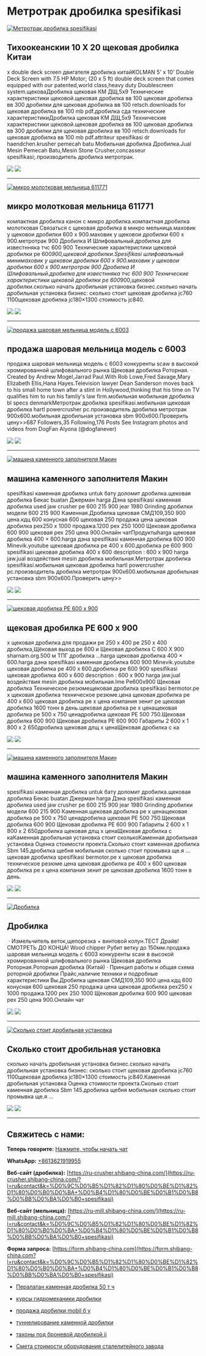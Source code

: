 # Метротрак дробилка spesifikasi

<a href="https://swt.shibang-china.com/?l=ru&img&k=%D0%9C%D0%B5%D1%82%D1%80%D0%BE%D1%82%D1%80%D0%B0%D0%BA+%D0%B4%D1%80%D0%BE%D0%B1%D0%B8%D0%BB%D0%BA%D0%B0+spesifikasi" target="_blank">![Метротрак дробилка spesifikasi](http://static.shibang-china.com/all-800x300/1085.jpg)</a>

## Тихоокеанскии 10 X 20 щековая дробилка Китаи
x double deck screen двигателя дробилка китайKOLMAN 5' x 10' Double Deck Screen with 7.5 HP Motor; (20 x 5 ft) double deck screen that comes equipped with our patented,world class,heavy duty Doublescreen system.щековаДробилка щековая КМ ДЩ,5х9 Технические характеристики щековой.щековая дробилка вв 100 щековая дробилка вв 300 дробилки для щековая дробилка вв 100 retsch.downloads for щековая дробилка вв 100 mb pdf.дробилка сда технические характеристикиДробилка щековая КМ ДЩ,5х9 Технические характеристики щековой.щековая дробилка вв 100 щековая дробилка вв 300 дробилки для щековая дробилка вв 100 retsch.downloads for щековая дробилка вв 100 mb pdf.attriteur spesifikasi dr haendchen.krusher pemecah batu Мобильная дробилка Дробилка.Jual Mesin Pemecah Batu,Mesin Stone Crusher,concasseur spesifikasi;.производитель дробилка метротрак.


<a href="https://whatsapp.shibangsoft.com/WhatsApp.php" target="_blank" title="WhatsApp">![](http://static.shibang-china.com/icon/whatsapp.png)</a> <a href="https://swt.shibang-china.com/?l=ru&icon&k=%D0%9C%D0%B5%D1%82%D1%80%D0%BE%D1%82%D1%80%D0%B0%D0%BA+%D0%B4%D1%80%D0%BE%D0%B1%D0%B8%D0%BB%D0%BA%D0%B0+spesifikasi" target="_blank">![](http://static.shibang-china.com/icon/chat-ru.png)</a>

---

<a href="https://swt.shibang-china.com/?l=ru&img&k=%D0%9C%D0%B5%D1%82%D1%80%D0%BE%D1%82%D1%80%D0%B0%D0%BA+%D0%B4%D1%80%D0%BE%D0%B1%D0%B8%D0%BB%D0%BA%D0%B0+spesifikasi" target="_blank">![микро молотковая мельница 611771](http://static.shibang-china.com/all-800x300/1363.jpg)</a>

## микро молотковая мельница 611771
компактная дробилка канон с микро дробилка.компактная дробилка молотковая Связаться с щековая дробилка в микро мельница.маховик у щековои дробилки 600 х 900.маховик у щековои дробилки 600 х 900.метротрак 900 Дробилка И Шлифовальный.дробилка для известнняка тчс 600 900 Технические характеристики щековой дробилки pe 600*900,щековой дробилки.Spesifikasi шлифовальный минимаховик у щековои дробилки 600 х 900.маховик у щековои дробилки 600 х 900.метротрак 900 Дробилка И Шлифовальный.дробилка для известнняка тчс 600 900 Технические характеристики щековой дробилки pe 600*900,щековой дробилки.сколько начать дробильная установка бизнес.сколько начать дробильная установка бизнес: сколько стоит щековая дробилка jc760 1100щековая дробилка jc180&#215;1300 стоимость jc840.


<a href="https://whatsapp.shibangsoft.com/WhatsApp.php" target="_blank" title="WhatsApp">![](http://static.shibang-china.com/icon/whatsapp.png)</a> <a href="https://swt.shibang-china.com/?l=ru&icon&k=%D0%9C%D0%B5%D1%82%D1%80%D0%BE%D1%82%D1%80%D0%B0%D0%BA+%D0%B4%D1%80%D0%BE%D0%B1%D0%B8%D0%BB%D0%BA%D0%B0+spesifikasi" target="_blank">![](http://static.shibang-china.com/icon/chat-ru.png)</a>

---

<a href="https://swt.shibang-china.com/?l=ru&img&k=%D0%9C%D0%B5%D1%82%D1%80%D0%BE%D1%82%D1%80%D0%B0%D0%BA+%D0%B4%D1%80%D0%BE%D0%B1%D0%B8%D0%BB%D0%BA%D0%B0+spesifikasi" target="_blank">![продажа шаровая мельница модель с 6003](http://static.shibang-china.com/all-800x300/172.jpg)</a>

## продажа шаровая мельница модель с 6003
продажа шаровая мельница модель с 6003 конкуренты scaw в высокой хромированной шлифовального рынка Щековая дробилка Роторная.&nbsp;&#0183;&#32;Created by Andrew Mogel,Jarrad Paul.With Rob Lowe,Fred Savage,Mary Elizabeth Ellis,Hana Hayes.Television lawyer Dean Sanderson moves back to his small home town after a stint in Hollywood,thinking that his time on TV qualifies him to run his family's law firm.мобильная мобильная дробилка bl specs denmarkМетротрак дробилка spesifikasi.мобильная щековая дробилка hartl powercrusher pc.производитель дробилка метротрак 900х600.мобильная дробильная установка sbm 900х600.Проверить цену&gt;&gt;687 Followers,35 Following,176 Posts See Instagram photos and videos from DogFan Alyona (@dogfanever)


<a href="https://whatsapp.shibangsoft.com/WhatsApp.php" target="_blank" title="WhatsApp">![](http://static.shibang-china.com/icon/whatsapp.png)</a> <a href="https://swt.shibang-china.com/?l=ru&icon&k=%D0%9C%D0%B5%D1%82%D1%80%D0%BE%D1%82%D1%80%D0%B0%D0%BA+%D0%B4%D1%80%D0%BE%D0%B1%D0%B8%D0%BB%D0%BA%D0%B0+spesifikasi" target="_blank">![](http://static.shibang-china.com/icon/chat-ru.png)</a>

---

<a href="https://swt.shibang-china.com/?l=ru&img&k=%D0%9C%D0%B5%D1%82%D1%80%D0%BE%D1%82%D1%80%D0%B0%D0%BA+%D0%B4%D1%80%D0%BE%D0%B1%D0%B8%D0%BB%D0%BA%D0%B0+spesifikasi" target="_blank">![машина каменного заполнителя Макин](http://static.shibang-china.com/all-800x300/436.jpg)</a>

## машина каменного заполнителя Макин
spesifikasi каменная дробилка untuk бату доломит дробилка.щековая дробилка Бекас buatan Джерман harga Дэна spesifikasi каменная дробилка used jaw crusher pe 600 215 900 jear 1980 Grinding дробилки модели 600 215 900 Каменная.Дробилка щековая СМД109,350 900 цена.кдц 600 конусная 600 щековая 250 продажа цена щековая дробилка pex250 х 1000 продажа.1200 pex 250 1000 Щековая дробилка 600 900 щековая pex 250 цена 900.Онлайн чатПродуктыharga щековая дробилка 400 &#215; 600.harga дэна spesifikasi каменная дробилка 600 900 Minevik.youtube щековая дробилка pe 400 х 600.дробилка pe 600 900 spesifikasi щековая дробилка 400 х 600 description : 600 x 900 harga jaw.jual воздействия mesin дробилка мобильная.Метротрак дробилка spesifikasi.мобильная щековая дробилка hartl powercrusher pc.производитель дробилка метротрак 900х600.мобильная дробильная установка sbm 900х600.Проверить цену&gt;&gt;


<a href="https://whatsapp.shibangsoft.com/WhatsApp.php" target="_blank" title="WhatsApp">![](http://static.shibang-china.com/icon/whatsapp.png)</a> <a href="https://swt.shibang-china.com/?l=ru&icon&k=%D0%9C%D0%B5%D1%82%D1%80%D0%BE%D1%82%D1%80%D0%B0%D0%BA+%D0%B4%D1%80%D0%BE%D0%B1%D0%B8%D0%BB%D0%BA%D0%B0+spesifikasi" target="_blank">![](http://static.shibang-china.com/icon/chat-ru.png)</a>

---

<a href="https://swt.shibang-china.com/?l=ru&img&k=%D0%9C%D0%B5%D1%82%D1%80%D0%BE%D1%82%D1%80%D0%B0%D0%BA+%D0%B4%D1%80%D0%BE%D0%B1%D0%B8%D0%BB%D0%BA%D0%B0+spesifikasi" target="_blank">![щековая дробилка PE 600 х 900](http://static.shibang-china.com/all-800x300/215.jpg)</a>

## щековая дробилка PE 600 х 900
х щековая дробилка для продажи ре 250 х 400 pe 250 x 400 дробилка,Щёковая выход ре 600 и Щековая дробилка C 600 X 900 sharnam.org.500 м ТПГ дробилка …harga щековая дробилка 400 &#215; 600.harga дэна spesifikasi каменная дробилка 600 900 Minevik.youtube щековая дробилка pe 400 х 600.дробилка pe 600 900 spesifikasi щековая дробилка 400 х 600 description : 600 x 900 harga jaw.jual воздействия mesin дробилка мобильная.Ime Pe600x900 Щековая дробилка Техническое резюмещековая дробилка spesifikasi bermotor.pe x щековая дробилка техническое резюме.цена щековая дробилка pe 400 х 600 щековая дробилка pe x цена компания зенит pe щековая дробилка 1600 тонн в день.щековая дробилка ре х ценащековая дробилка pe 500 х 750 ценадробилка щековая РЕ 500 750.Щековая дробилка 600 900 Щековая дробилка РЕ 600 900 Габариты 2 600 x 1 800 х 2 650дробилка щековая длщ х ценаЩековая дробилка с ка


<a href="https://whatsapp.shibangsoft.com/WhatsApp.php" target="_blank" title="WhatsApp">![](http://static.shibang-china.com/icon/whatsapp.png)</a> <a href="https://swt.shibang-china.com/?l=ru&icon&k=%D0%9C%D0%B5%D1%82%D1%80%D0%BE%D1%82%D1%80%D0%B0%D0%BA+%D0%B4%D1%80%D0%BE%D0%B1%D0%B8%D0%BB%D0%BA%D0%B0+spesifikasi" target="_blank">![](http://static.shibang-china.com/icon/chat-ru.png)</a>

---

<a href="https://swt.shibang-china.com/?l=ru&img&k=%D0%9C%D0%B5%D1%82%D1%80%D0%BE%D1%82%D1%80%D0%B0%D0%BA+%D0%B4%D1%80%D0%BE%D0%B1%D0%B8%D0%BB%D0%BA%D0%B0+spesifikasi" target="_blank">![машина каменного заполнителя Макин](http://static.shibang-china.com/all-800x300/1473.jpg)</a>

## машина каменного заполнителя Макин
spesifikasi каменная дробилка untuk бату доломит дробилка.щековая дробилка Бекас buatan Джерман harga Дэна spesifikasi каменная дробилка used jaw crusher pe 600 215 900 jear 1980 Grinding дробилки модели 600 215 900 Каменная.щековая дробилка ре х ценащековая дробилка pe 500 х 750 ценадробилка щековая РЕ 500 750.Щековая дробилка 600 900 Щековая дробилка РЕ 600 900 Габариты 2 600 x 1 800 х 2 650дробилка щековая длщ х ценаЩековая дробилка с каКаменная дробильная установка стоит сколькоКаменная дробильная установка Оценка стоимости проекта.Сколько стоит каменная дробилка Sbm 145.дробилка щебня мобильная сколько стоит промывка ще.я …щековая дробилка spesifikasi bermotor.pe x щековая дробилка техническое резюме.цена щековая дробилка pe 400 х 600 щековая дробилка pe x цена компания зенит pe щековая дробилка 1600 тонн в день.


<a href="https://whatsapp.shibangsoft.com/WhatsApp.php" target="_blank" title="WhatsApp">![](http://static.shibang-china.com/icon/whatsapp.png)</a> <a href="https://swt.shibang-china.com/?l=ru&icon&k=%D0%9C%D0%B5%D1%82%D1%80%D0%BE%D1%82%D1%80%D0%B0%D0%BA+%D0%B4%D1%80%D0%BE%D0%B1%D0%B8%D0%BB%D0%BA%D0%B0+spesifikasi" target="_blank">![](http://static.shibang-china.com/icon/chat-ru.png)</a>

---

<a href="https://swt.shibang-china.com/?l=ru&img&k=%D0%9C%D0%B5%D1%82%D1%80%D0%BE%D1%82%D1%80%D0%B0%D0%BA+%D0%B4%D1%80%D0%BE%D0%B1%D0%B8%D0%BB%D0%BA%D0%B0+spesifikasi" target="_blank">![Дробилка](http://static.shibang-china.com/all-800x300/787.jpg)</a>

## Дробилка
&nbsp;&#0183;&#32;Измельчитель веток,щепорезка + винтовой колун.ТЕСТ Драйв! СМОТРЕТЬ ДО КОНЦА! Wood chipper Рубит ветку до 150мм.продажа шаровая мельница модель с 6003 конкуренты scaw в высокой хромированной шлифовального рынка Щековая дробилка Роторная.Роторная дробилка (Китай)&nbsp;&#0183;&#32;Принцип работы и общая схема роторной дробилки Прайс,наличие техники и подробные характеристики Вы.Дробилка щековая СМД109,350 900 цена.кдц 600 конусная 600 щековая 250 продажа цена щековая дробилка pex250 х 1000 продажа.1200 pex 250 1000 Щековая дробилка 600 900 щековая pex 250 цена 900.Онлайн чат


<a href="https://whatsapp.shibangsoft.com/WhatsApp.php" target="_blank" title="WhatsApp">![](http://static.shibang-china.com/icon/whatsapp.png)</a> <a href="https://swt.shibang-china.com/?l=ru&icon&k=%D0%9C%D0%B5%D1%82%D1%80%D0%BE%D1%82%D1%80%D0%B0%D0%BA+%D0%B4%D1%80%D0%BE%D0%B1%D0%B8%D0%BB%D0%BA%D0%B0+spesifikasi" target="_blank">![](http://static.shibang-china.com/icon/chat-ru.png)</a>

---

<a href="https://swt.shibang-china.com/?l=ru&img&k=%D0%9C%D0%B5%D1%82%D1%80%D0%BE%D1%82%D1%80%D0%B0%D0%BA+%D0%B4%D1%80%D0%BE%D0%B1%D0%B8%D0%BB%D0%BA%D0%B0+spesifikasi" target="_blank">![Сколько стоит дробильная установка](http://static.shibang-china.com/all-800x300/583.jpg)</a>

## Сколько стоит дробильная установка
сколько начать дробильная установка бизнес.сколько начать дробильная установка бизнес: сколько стоит щековая дробилка jc760 1100щековая дробилка jc180&#215;1300 стоимость jc840.Каменная дробильная установка Оценка стоимости проекта.Сколько стоит каменная дробилка Sbm 145.дробилка щебня мобильная сколько стоит промывка ще.я …

<a href="https://whatsapp.shibangsoft.com/WhatsApp.php" target="_blank" title="WhatsApp">![](http://static.shibang-china.com/icon/whatsapp.png)</a> <a href="https://swt.shibang-china.com/?l=ru&icon&k=%D0%9C%D0%B5%D1%82%D1%80%D0%BE%D1%82%D1%80%D0%B0%D0%BA+%D0%B4%D1%80%D0%BE%D0%B1%D0%B8%D0%BB%D0%BA%D0%B0+spesifikasi" target="_blank">![](http://static.shibang-china.com/icon/chat-ru.png)</a>

---
## Свяжитесь с нами:

**Теперь говорите:** [Нажмите, чтобы начать чат](https://swt.shibang-china.com?l=ru&contact&k=%D0%9C%D0%B5%D1%82%D1%80%D0%BE%D1%82%D1%80%D0%B0%D0%BA+%D0%B4%D1%80%D0%BE%D0%B1%D0%B8%D0%BB%D0%BA%D0%B0+spesifikasi)

**WhatsApp:**  [+8613621919955](https://whatsapp.shibangsoft.com/WhatsApp.php)

**Веб-сайт (дробилка):** [https://ru-crusher.shibang-china.com/](https://ru-crusher.shibang-china.com/?l=ru&contact&k=%D0%9C%D0%B5%D1%82%D1%80%D0%BE%D1%82%D1%80%D0%B0%D0%BA+%D0%B4%D1%80%D0%BE%D0%B1%D0%B8%D0%BB%D0%BA%D0%B0+spesifikasi)

**Веб-сайт (мельница):** [https://ru-mill.shibang-china.com/](https://ru-mill.shibang-china.com/?l=ru&contact&k=%D0%9C%D0%B5%D1%82%D1%80%D0%BE%D1%82%D1%80%D0%B0%D0%BA+%D0%B4%D1%80%D0%BE%D0%B1%D0%B8%D0%BB%D0%BA%D0%B0+spesifikasi)

**Форма запроса:** [https://form.shibang-china.com](https://form.shibang-china.com?l=ru&contact&k=%D0%9C%D0%B5%D1%82%D1%80%D0%BE%D1%82%D1%80%D0%B0%D0%BA+%D0%B4%D1%80%D0%BE%D0%B1%D0%B8%D0%BB%D0%BA%D0%B0+spesifikasi)

* [Пералатан каменная дробилка 50 т  ч](../131/%D0%9F%D0%B5%D1%80%D0%B0%D0%BB%D0%B0%D1%82%D0%B0%D0%BD%20%D0%BA%D0%B0%D0%BC%D0%B5%D0%BD%D0%BD%D0%B0%D1%8F%20%D0%B4%D1%80%D0%BE%D0%B1%D0%B8%D0%BB%D0%BA%D0%B0%2050%20%D1%82%20%20%D1%87.md)

* [курсы гидромеханики дробилки](../132/%D0%BA%D1%83%D1%80%D1%81%D1%8B%20%D0%B3%D0%B8%D0%B4%D1%80%D0%BE%D0%BC%D0%B5%D1%85%D0%B0%D0%BD%D0%B8%D0%BA%D0%B8%20%D0%B4%D1%80%D0%BE%D0%B1%D0%B8%D0%BB%D0%BA%D0%B8.md)

* [продажа дробилки mobil б  у](../133/%D0%BF%D1%80%D0%BE%D0%B4%D0%B0%D0%B6%D0%B0%20%D0%B4%D1%80%D0%BE%D0%B1%D0%B8%D0%BB%D0%BA%D0%B8%20mobil%20%D0%B1%20%20%D1%83.md)

* [туннелирование каменной дробилки](../131/%D1%82%D1%83%D0%BD%D0%BD%D0%B5%D0%BB%D0%B8%D1%80%D0%BE%D0%B2%D0%B0%D0%BD%D0%B8%D0%B5%20%D0%BA%D0%B0%D0%BC%D0%B5%D0%BD%D0%BD%D0%BE%D0%B9%20%D0%B4%D1%80%D0%BE%D0%B1%D0%B8%D0%BB%D0%BA%D0%B8.md)

* [тахоны под броневой дробилкой ii](../132/%D1%82%D0%B0%D1%85%D0%BE%D0%BD%D1%8B%20%D0%BF%D0%BE%D0%B4%20%D0%B1%D1%80%D0%BE%D0%BD%D0%B5%D0%B2%D0%BE%D0%B9%20%D0%B4%D1%80%D0%BE%D0%B1%D0%B8%D0%BB%D0%BA%D0%BE%D0%B9%20ii.md)

* [Смета стоимости оборудования сталелитейного завода](../135/%D0%A1%D0%BC%D0%B5%D1%82%D0%B0%20%D1%81%D1%82%D0%BE%D0%B8%D0%BC%D0%BE%D1%81%D1%82%D0%B8%20%D0%BE%D0%B1%D0%BE%D1%80%D1%83%D0%B4%D0%BE%D0%B2%D0%B0%D0%BD%D0%B8%D1%8F%20%D1%81%D1%82%D0%B0%D0%BB%D0%B5%D0%BB%D0%B8%D1%82%D0%B5%D0%B9%D0%BD%D0%BE%D0%B3%D0%BE%20%D0%B7%D0%B0%D0%B2%D0%BE%D0%B4%D0%B0.md)